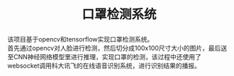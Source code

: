 #  <p align="center">口罩检测系统</p>
  该项目基于opencv和tensorflow实现口罩检测系统。  
  首先通过opencv对人脸进行检测，然后切分成100x100尺寸大小的图片，最后送至CNN神经网络模型里进行推理，实现口罩的检测，该过程中还使用了websocket调用科大讯飞的在线语音识别系统，进行识别结果的播报。
